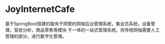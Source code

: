 # JoyInternetCafe
基于SpringBoot搭建的服务于网管的网咖后台管理系统，集会员系统，设备管理，营收分析，商品零售等模块 于一体的一站式管理系统。将传统网咖需要人工管理的部分，进行数字化管理。
